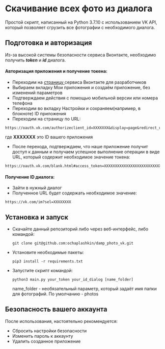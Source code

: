 # Скачивание всех фото из диалога

Простой скрипт, написанный на Python 3.7.10 с использованием VK API, который позволяет сгрузить все фотографии с  необходимого диалога.

## Подготовка и авторизация

Из-за высокой системы безопасности сервиса Вконтакте,  необходимо получить ***token*** и ***id*** диалога.

#### Авторизация приложения и получение токена:


- Переходим на [страницу ](https://vk.com/dev "Вконтакте для разработчиков") сервиса Вконтакте для разработчиков
- Выбираем вкладку Мои приложения и создаём приложение, без изменений параметров
- Подтверждаем действия с помощью мобильной версии или номера телефона
- Переходим во вкладку Настройки и сохраняем(например, в блокноте) ID приложения
- Переходим на страницу по URL:
```
https://oauth.vk.com/authorizeclient_id=ХХХХХХХ&display=page&redirect_uri=https://oauth.vk.com/blank.html&scope=messages&response_type=token
```

где **ХХХХХХХ** это ID вашего приложения

- После перехода, подтверждаем, что наше приложение получит доступ к данным и получаем успешное выполнение операции в виде URL, который содержит необходимое значение токена:

```
https://oauth.vk.com/blank.html#access_token=XXXXXXXXXXXXXXXXXXXXXXXXXXXXXXXXXXXXXXXXXXXXXXXXXXXXXXXXXXXXXXXXXXXXXXXXXXXX&expires_in=86400&user_id=1963743
```


#### Получение ID диалога:


- Зайти в нужный диалог
- Полученное URL будет содержать необходимое значение:
```
https://vk.com/im?sel=ХХХХХХХХ
```



## Установка и запуск

- Скачайте данный репозиторий либо через веб-интерфейс, либо командой:
    ```
    git clone git@github.com:ochaplashkin/damp_photo_vk.git
    ```
- Установите необходимые пакеты:
    ```
    pip3 install -r requirements.txt
    ```
- Запустите скрипт командой:
    ```
    python3 main.py your_token your_id_dialog [name_folder]
    ```
    name_folder - необязательный параметр, который задаёт имя папки для фотографий. По умолчанию - photos

## Безопасность вашего аккаунта

После использования, настоятельно рекомендуется:
- Сбросить настройки безопасности
- Изменить пароль к аккаунту
- Удалить созданное приложение
